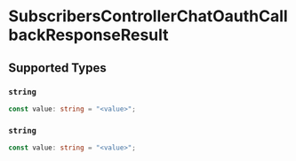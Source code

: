 # SubscribersControllerChatOauthCallbackResponseResult


## Supported Types

### `string`

```typescript
const value: string = "<value>";
```

### `string`

```typescript
const value: string = "<value>";
```

